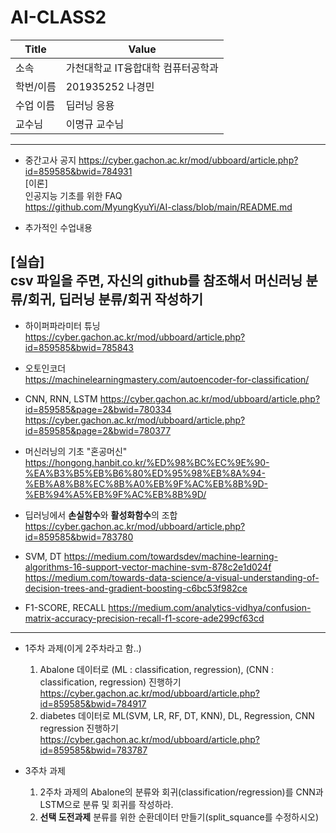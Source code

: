 # AI-CLASS2  

| Title                                      | Value                                                           |
|-------------------------------------------|------------------------------------------------------------------|
| 소속                                      | 가천대학교 IT융합대학 컴퓨터공학과                                |
| 학번/이름                                 | 201935252 나경민                                                |
| 수업 이름                                 | 딥러닝 응용                                                     |
| 교수님                                    | 이명규 교수님                                                   |

---
- 중간고사 공지  https://cyber.gachon.ac.kr/mod/ubboard/article.php?id=859585&bwid=784931  
  [이론]  
인공지능 기초를 위한 FAQ  
https://github.com/MyungKyuYi/AI-class/blob/main/README.md  
+ 추가적인 수업내용
  
[실습]  
csv 파일을 주면, 자신의 github를 참조해서 머신러닝 분류/회귀, 딥러닝 분류/회귀 작성하기  
---

- 하이퍼파라미터 튜닝  
  https://cyber.gachon.ac.kr/mod/ubboard/article.php?id=859585&bwid=785843

- 오토인코더  
  https://machinelearningmastery.com/autoencoder-for-classification/

- CNN, RNN, LSTM
  https://cyber.gachon.ac.kr/mod/ubboard/article.php?id=859585&page=2&bwid=780334  
  https://cyber.gachon.ac.kr/mod/ubboard/article.php?id=859585&page=2&bwid=780377
  
- 머신러닝의 기초 "혼공머신"  
  https://hongong.hanbit.co.kr/%ED%98%BC%EC%9E%90-%EA%B3%B5%EB%B6%80%ED%95%98%EB%8A%94-%EB%A8%B8%EC%8B%A0%EB%9F%AC%EB%8B%9D-%EB%94%A5%EB%9F%AC%EB%8B%9D/

- 딥러닝에서 **손실함수**와 **활성화함수**의 조합
  https://cyber.gachon.ac.kr/mod/ubboard/article.php?id=859585&bwid=783780

- SVM, DT
  https://medium.com/towardsdev/machine-learning-algorithms-16-support-vector-machine-svm-878c2e1d024f
  https://medium.com/towards-data-science/a-visual-understanding-of-decision-trees-and-gradient-boosting-c6bc53f982ce

- F1-SCORE, RECALL
  https://medium.com/analytics-vidhya/confusion-matrix-accuracy-precision-recall-f1-score-ade299cf63cd


---
- 1주차 과제(이게 2주차라고 함..)
  1. Abalone 데이터로 (ML : classification, regression), (CNN : classification, regression) 진행하기 https://cyber.gachon.ac.kr/mod/ubboard/article.php?id=859585&bwid=784917  
  2. diabetes 데이터로 ML(SVM, LR, RF, DT, KNN), DL, Regression, CNN regression 진행하기  https://cyber.gachon.ac.kr/mod/ubboard/article.php?id=859585&bwid=783787
    
- 3주차 과제
  1. 2주차 과제의 Abalone의 분류와 회귀(classification/regression)를 CNN과 LSTM으로 분류 및 회귀를 작성하라.
  2. **선택 도전과제** 분류를 위한 순환데이터 만들기(split_squance를 수정하시오)
